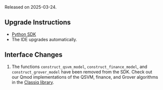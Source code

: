 Released on 2025-03-24.

## Upgrade Instructions

-   [Python SDK](../classiq_101/registration_installations.md/#platform-version-updates)
-   The IDE upgrades automatically.

## Interface Changes

1. The functions `construct_qsvm_model`, `construct_finance_model`, and
   `construct_grover_model` have been removed from the SDK.
   Check out our Qmod implementations of the QSVM, finance, and Grover
   algorithms in the [Classiq library](https://github.com/Classiq/classiq-library).
